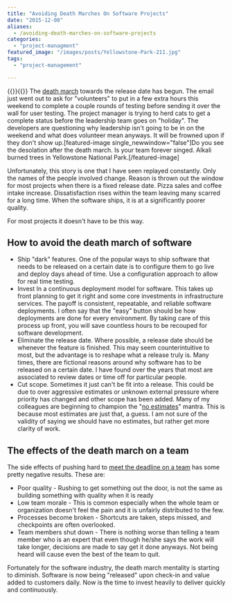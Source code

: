 ```yaml
---
title: "Avoiding Death Marches On Software Projects"
date: "2015-12-08"
aliases:
  - /avoiding-death-marches-on-software-projects
categories: 
  - "project-managment"
featured_image: "/images/posts/Yellowstone-Park-211.jpg"
tags: 
  - "project-management"

---
```

{{<featuredimage>}}{{</featuredimage>}}
The [death march](http://www.amazon.com/The-Mythical-Man-Month-Engineering-Anniversary/dp/0201835959) towards the release date has begun. The email just went out to ask for "volunteers" to put in a few extra hours this weekend to complete a couple rounds of testing before sending it over the wall for user testing. The project manager is trying to herd cats to get a complete status before the leadership team goes on "holiday". The developers are questioning why leadership isn't going to be in on the weekend and what does volunteer mean anyways. It will be frowned upon if they don't show up.\[featured-image single\_newwindow="false"\]Do you see the desolation after the death march. Is your team forever singed. Alkali burned trees in Yellowstone National Park.\[/featured-image\]

Unfortunately, this story is one that I have seen replayed constantly. Only the names of the people involved change. Reason is thrown out the window for most projects when there is a fixed release date. Pizza sales and coffee intake increase. Dissatisfaction rises within the team leaving many scarred for a long time. When the software ships, it is at a significantly poorer quality.

For most projects it doesn't have to be this way.

## How to avoid the death march of software

- Ship "dark" features. One of the popular ways to ship software that needs to be released on a certain date is to configure them to go live and deploy days ahead of time. Use a configuration approach to allow for real time testing.
- Invest In a continuous deployment model for software. This takes up front planning to get it right and some core investments in infrastructure services. The payoff is consistent, repeatable, and reliable software deployments. I often say that the "easy" button should be how deployments are done for every environment. By taking care of this process up front, you will save countless hours to be recouped for software development.
- Eliminate the release date. Where possible, a release date should be whenever the feature is finished. This may seem counterintuitive to most, but the advantage is to reshape what a release truly is. Many times, there are fictional reasons around why software has to be released on a certain date. I have found over the years that most are associated to review dates or time off for particular people.
- Cut scope. Sometimes it just can't be fit into a release. This could be due to over aggressive estimates or unknown external pressure where priority has changed and other scope has been added. Many of my colleagues are beginning to champion the "[no estimates](http://neilkillick.com/2015/09/25/the-common-ground-of-estimates-and-noestimates/)" mantra. This is because most estimates are just that, a guess. I am not sure of the validity of saying we should have no estimates, but rather get more clarity of work.

## The effects of the death march on a team

The side effects of pushing hard to [meet the deadline on a team](https://www.quora.com/What-is-it-like-to-work-on-a-death-march-software-project) has some pretty negative results. These are:

- Poor quality - Rushing to get something out the door, is not the same as building something with quality when it is ready
- Low team morale - This is common especially when the whole team or organization doesn't feel the pain and it is unfairly distributed to the few.
- Processes become broken - Shortcuts are taken, steps missed, and checkpoints are often overlooked.
- Team members shut down - There is nothing worse than telling a team member who is an expert that even though he/she says the work will take longer, decisions are made to say get it done anyways. Not being heard will cause even the best of the team to quit.

Fortunately for the software industry, the death march mentality is starting to diminish. Software is now being "released" upon check-in and value added to customers daily. Now is the time to invest heavily to deliver quickly and continuously.
